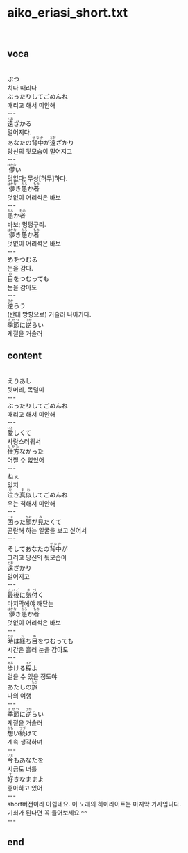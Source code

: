 <h1>aiko_eriasi_short.txt</h1><br>
<h2>voca</h2><br>
ぶつ<br>
치다 때리다<br>
ぶったりしてごめんね<br>
때리고 해서 미안해<br>
---<br>
<Ruby>遠<rt>とお</rt></Ruby>ざかる<br>
멀어지다.<br>
あなたの<Ruby>背中<rt>せなか</rt></Ruby>が<Ruby>遠<rt>とお</rt></Ruby>ざかり<br>
당신의 뒷모습이 멀어지고<br>
---<br>
<Ruby>儚<rt>はかな</rt></Ruby>い<br>
덧없다; 무상[허무]하다.<br>
<Ruby>儚<rt>はかな</rt></Ruby>き<Ruby>愚<rt>おろ</rt></Ruby>か<Ruby>者<rt>もの</rt></Ruby><br>
덧없이 어리석은 바보<br>
---<br>
<Ruby>愚<rt>おろ</rt></Ruby>か<Ruby>者<rt>もの</rt></Ruby><br>
바보; 멍텅구리.<br>
<Ruby>儚<rt>はかな</rt></Ruby>き<Ruby>愚<rt>おろ</rt></Ruby>か<Ruby>者<rt>もの</rt></Ruby><br>
덧없이 어리석은 바보<br>
---<br>
めをつむる<br>
눈을 감다.<br>
<Ruby>目<rt>め</rt></Ruby>をつむっても<br>
눈을 감아도<br>
---<br>
<Ruby>逆<rt>さか</rt></Ruby>らう<br>
(반대 방향으로) 거슬러 나아가다.<br>
<Ruby>季節<rt>きせつ</rt></Ruby>に<Ruby>逆<rt>さか</rt></Ruby>らい<br>
계절을 거슬러<br>
<h2>content</h2><br>
えりあし<br>
뒷머리, 목덜미<br>
---<br>
ぶったりしてごめんね<br>
때리고 해서 미안해<br>
---<br>
<Ruby>愛<rt>いと</rt></Ruby>しくて<br>
사랑스러워서<br>
<Ruby>仕方<rt>しかた</rt></Ruby>なかった<br>
어쩔 수 없었어<br>
---<br>
ねぇ<br>
있지<br>
<Ruby>泣<rt>な</rt></Ruby>き<Ruby>真似<rt>まね</rt></Ruby>してごめんね<br>
우는 척해서 미안해<br>
---<br>
<Ruby>困<rt>こま</rt></Ruby>った<Ruby>顔<rt>かお</rt></Ruby>が<Ruby>見<rt>み</rt></Ruby>たくて<br>
곤란해 하는 얼굴을 보고 싶어서<br>
---<br>
そしてあなたの<Ruby>背中<rt>せなか</rt></Ruby>が<br>
그리고 당신의 뒷모습이<br>
<Ruby>遠<rt>とお</rt></Ruby>ざかり<br>
멀어지고<br>
---<br>
<Ruby>最後<rt>さいご</rt></Ruby>に<Ruby>気付<rt>きづ</rt></Ruby>く<br>
마지막에야 깨닫는<br>
<Ruby>儚<rt>はかな</rt></Ruby>き<Ruby>愚<rt>おろ</rt></Ruby>か<Ruby>者<rt>もの</rt></Ruby><br>
덧없이 어리석은 바보<br>
---<br>
<Ruby>時<rt>とき</rt></Ruby>は<Ruby>経<rt>た</rt></Ruby>ち<Ruby>目<rt>め</rt></Ruby>をつむっても<br>
시간은 흘러 눈을 감아도<br>
---<br>
<Ruby>歩<rt>ある</rt></Ruby>ける<Ruby>程<rt>ほど</rt></Ruby>よ<br>
걸을 수 있을 정도야<br>
あたしの<Ruby>旅<rt>たび</rt></Ruby><br>
나의 여행<br>
---<br>
<Ruby>季節<rt>きせつ</rt></Ruby>に<Ruby>逆<rt>さか</rt></Ruby>らい<br>
계절을 거슬러<br>
<Ruby>想<rt>おも</rt></Ruby>い<Ruby>続<rt>つづ</rt></Ruby>けて<br>
계속 생각하며<br>
---<br>
<Ruby>今<rt>いま</rt></Ruby>もあなたを<br>
지금도 너를<br>
<Ruby>好<rt>す</rt></Ruby>きなままよ<br>
좋아하고 있어<br>
---<br>
short버전이라 아쉽네요. 이 노래의 하이라이트는 마지막 가사입니다.<br>
기회가 된다면 꼭 들어보세요 ^^<br>
---<br>
<h2>end</h2><br>
